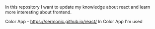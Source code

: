 In this repository I want to update my knowledge about react and learn more interesting about frontend.

Color App - https://sermonic.github.io/react/
In Color App I'm used

